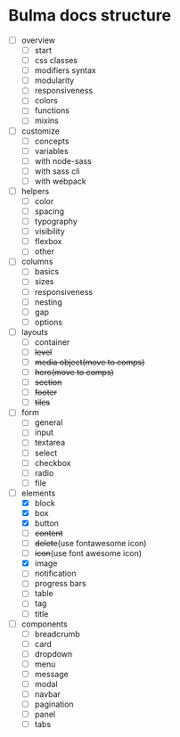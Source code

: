 # Bulma docs structure

- [ ] overview
  - [ ] start
  - [ ] css classes
  - [ ] modifiers syntax
  - [ ] modularity
  - [ ] responsiveness
  - [ ] colors
  - [ ] functions
  - [ ] mixins
- [ ] customize
  - [ ] concepts
  - [ ] variables
  - [ ] with node-sass
  - [ ] with sass cli
  - [ ] with webpack
- [ ] helpers
  - [ ] color
  - [ ] spacing
  - [ ] typography
  - [ ] visibility
  - [ ] flexbox
  - [ ] other
- [ ] columns
  - [ ] basics
  - [ ] sizes
  - [ ] responsiveness
  - [ ] nesting
  - [ ] gap
  - [ ] options
- [ ] layouts
  - [ ] container
  - [ ] ~~level~~
  - [ ] ~~media object(move to comps)~~
  - [ ] ~~hero(move to comps)~~
  - [ ] ~~section~~
  - [ ] ~~footer~~
  - [ ] ~~tiles~~
- [ ] form
  - [ ] general
  - [ ] input
  - [ ] textarea
  - [ ] select
  - [ ] checkbox
  - [ ] radio
  - [ ] file
- [ ] elements
  - [x] block
  - [x] box
  - [x] button
  - [ ] ~~content~~
  - [ ] ~~delete~~(use fontawesome icon)
  - [ ] ~~icon~~(use font awesome icon)
  - [x] image
  - [ ] notification
  - [ ] progress bars
  - [ ] table
  - [ ] tag
  - [ ] title
- [ ] components
  - [ ] breadcrumb
  - [ ] card
  - [ ] dropdown
  - [ ] menu
  - [ ] message
  - [ ] modal
  - [ ] navbar
  - [ ] pagination
  - [ ] panel
  - [ ] tabs
